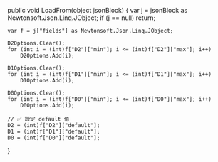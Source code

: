 public void LoadFrom(object jsonBlock)
{
    var j = jsonBlock as Newtonsoft.Json.Linq.JObject;
    if (j == null) return;

    var f = j["fields"] as Newtonsoft.Json.Linq.JObject;

    D2Options.Clear();
    for (int i = (int)f["D2"]["min"]; i <= (int)f["D2"]["max"]; i++)
        D2Options.Add(i);

    D1Options.Clear();
    for (int i = (int)f["D1"]["min"]; i <= (int)f["D1"]["max"]; i++)
        D1Options.Add(i);

    D0Options.Clear();
    for (int i = (int)f["D0"]["min"]; i <= (int)f["D0"]["max"]; i++)
        D0Options.Add(i);

    // ✅ 設定 default 值
    D2 = (int)f["D2"]["default"];
    D1 = (int)f["D1"]["default"];
    D0 = (int)f["D0"]["default"];
}